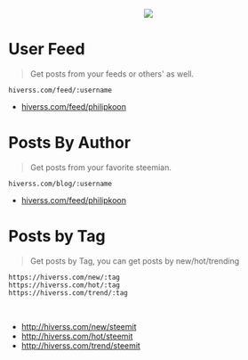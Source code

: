 <p align="center">
  <img src="https://steemitimages.com/DQmfLTv5teUHGnXEJa1dkg1pU6WDoLLR5Czn3Tq9QgHjA9X/hiverss.png" />
</p>

<h1>User Feed</h1>
<blockquote>Get posts from your feeds or others' as well.</blockquote>
<code>hiverss.com/feed/:username</code>
<br/>
<ul>
<li><a href="hiverss.com/feed/philipkoon">hiverss.com/feed/philipkoon</a></li>
</ul>
<h1>Posts By Author</h1>
<blockquote>Get posts from your favorite steemian.</blockquote>
<code>hiverss.com/blog/:username</code>
<br/>
<ul>
<li><a href="hiverss.com/feed/philipkoon">hiverss.com/feed/philipkoon</a></li>
</ul>
<h1>Posts by Tag</h1>
<blockquote>Get posts by Tag, you can get posts by new/hot/trending</blockquote>
<pre><code>https://hiverss.com/new/:tag
https://hiverss.com/hot/:tag
https://hiverss.com/trend/:tag
</code></pre>
<br/>
<ul>
<li><a href="http://hiverss.com/new/ethereum">http://hiverss.com/new/steemit</a></li>
<li><a href="http://hiverss.com/new/bitcoin">http://hiverss.com/hot/steemit</a></li>
<li><a href="http://hiverss.com/new/steem">http://hiverss.com/trend/steemit</a></li>
</ul>
